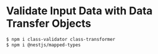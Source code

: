 # Validate Input Data with Data Transfer Objects

```bash
$ npm i class-validator class-transformer
$ npm i @nestjs/mapped-types 
```